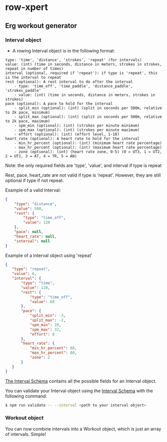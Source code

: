 # row-xpert
## Erg workout generator


### Interval object
- A rowing Interval object is in the following format: 
```
type: 'time', 'distance', 'strokes', 'repeat' (for intervals)
value: (int) (time in seconds, distance in meters, strokes in strokes, repeat in number of times)
interval (optional, required if 'repeat'): if type is 'repeat', this is the interval to repeat
rest (optional): A rest interval to do after the interval
    - type: 'time_off', 'time_paddle', 'distance_paddle', 'strokes_paddle'
    - value: (int) (time in seconds, distance in meters, strokes in strokes)
pace (optional): A pace to hold for the interval
    - split_min (optional): (int) (split in seconds per 500m, relative to 2k pace, minimum)
    - split_max (optional): (int) (split in seconds per 500m, relative to 2k pace, maximum)
    - spm_min (optional): (int) (strokes per minute minimum)
    - spm_max (optional): (int) (strokes per minute maximum)
    - effort (optional): (int) (effort level, 1-10)
heart_rate (optional): A heart rate to hold for the interval
    - min_hr_percent (optional): (int) (minimum heart rate percentage)
    - max_hr_percent (optional): (int) (maximum heart rate percentage)
    - zone (optional): (int) (heart rate zone, 0-5) (0 = UT3, 1 = UT2, 2 = UT1, 3 = AT, 4 = TR, 5 = AN)
```

Note: the only required fields are 'type', 'value', and interval if type is repeat

Rest, pace, heart_rate are not valid if type is 'repeat'.  However, they are still optional if type if not repeat. 

Example of a valid Interval:

```json
{
    "type": "distance",
    "value": 500,
    "rest": {
        "type": "time_off",
        "value": 120
    },
    "pace": null,
    "heart_rate": null,
    "interval": null
}
```
Example of a Interval object using 'repeat'

 ```json 
{
    "type": "repeat",
    "value": 6,
    "interval": {
        "type": "time",
        "value": 120,
        "rest": {
            "type": "time_off",
            "value": 60
        },
        "pace": {
            "split_min": -3,
            "split_max": -2,
            "spm_min": 28,
            "spm_max": 32,
            "effort": 8
        },
        "heart_rate": {
            "min_hr_percent": 60,
            "max_hr_percent": 80,
            "zone": 2
        }
    }
}
```

[The Interval Schema](interval_schema.json) contains all the possible fields for an Interval object.

You can validate your Interval object using the [Interval Schema](workout_schema.json) with the following command:

```bash
$ npm run validate -- --interval <path to your interval object>
```

### Workout object
You can now combine intervals into a Workout object, which is just an array of intervals. Simple!

